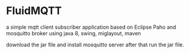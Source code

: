 # FluidMQTT
a simple  mqtt client subscriber application based on Eclipse Paho and mosquitto broker using java 8, swing, miglayout, maven

download the jar file and install mosquitto server after that run the jar file.
